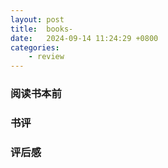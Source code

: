 ```yaml
---
layout: post
title:  books-
date:   2024-09-14 11:24:29 +0800
categories: 
    - review
---
```


### 阅读书本前

### 书评

### 评后感